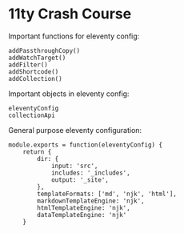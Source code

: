 # 11ty Crash Course

Important functions for eleventy config:

```
addPassthroughCopy()
addWatchTarget()
addFilter()
addShortcode()
addCollection()
```

Important objects in eleventy config:

```
eleventyConfig
collectionApi
```

General purpose eleventy configuration:

```
module.exports = function(eleventyConfig) {
	return {
		dir: {
			input: 'src',
			includes: '_includes',
			output: '_site',
		},
		templateFormats: ['md', 'njk', 'html'],
		markdownTemplateEngine: 'njk',
		htmlTemplateEngine: 'njk',
		dataTemplateEngine: 'njk'
	}
```
